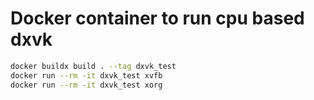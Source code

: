 # Docker container to run cpu based dxvk

```bash
docker buildx build . --tag dxvk_test
docker run --rm -it dxvk_test xvfb
docker run --rm -it dxvk_test xorg
```
